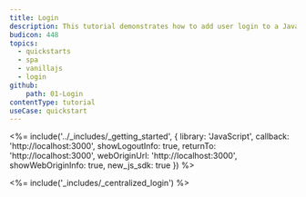 ```yaml
---
title: Login
description: This tutorial demonstrates how to add user login to a Javascript application using Auth0.
budicon: 448
topics:
  - quickstarts
  - spa
  - vanillajs
  - login
github:
    path: 01-Login
contentType: tutorial
useCase: quickstart
---
```


<!-- markdownlint-disable MD034 MD041 -->

<%= include('../_includes/_getting_started', { library: 'JavaScript', callback: 'http://localhost:3000', showLogoutInfo: true, returnTo: 'http://localhost:3000', webOriginUrl: 'http://localhost:3000', showWebOriginInfo: true, new_js_sdk: true }) %>

<%= include('_includes/_centralized_login') %>
